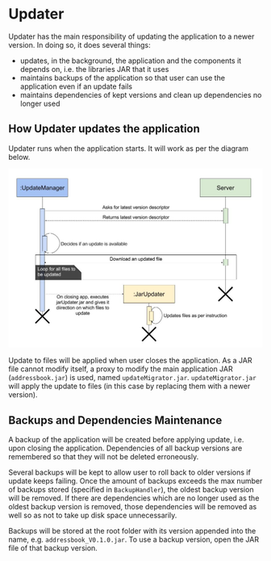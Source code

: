 # Updater
Updater has the main responsibility of updating the application to a newer version. In doing so,
it does several things:

- updates, in the background, the application and the components it depends on, i.e. the libraries JAR that it uses
- maintains backups of the application so that user can use the application even if an update fails
- maintains dependencies of kept versions and clean up dependencies no longer used

## How Updater updates the application
Updater runs when the application starts. It will work as per the diagram below.

<img src="images/How Updater Works.jpg" width="600">

Update to files will be applied when user closes the application. As a JAR file cannot modify itself,
a proxy to modify the main application JAR (`addressbook.jar`) is used, named `updateMigrator.jar`. `updateMigrator.jar` will
apply the update to files (in this case by replacing them with a newer version).

## Backups and Dependencies Maintenance
A backup of the application will be created before applying update, i.e. upon closing the application. Dependencies
of all backup versions are remembered so that they will not be deleted erroneously.

Several backups will be kept to allow user to roll back to older versions if update keeps failing. Once the amount of
backups exceeds the max number of backups stored (specified in `BackupHandler`), the oldest backup version will be
removed. If there are dependencies which are no longer used as the oldest backup version is removed, those dependencies
will be removed as well so as not to take up disk space unnecessarily.

Backups will be stored at the root folder with its version appended into the name, e.g. `addressbook_V0.1.0.jar`. To use
a backup version, open the JAR file of that backup version.
